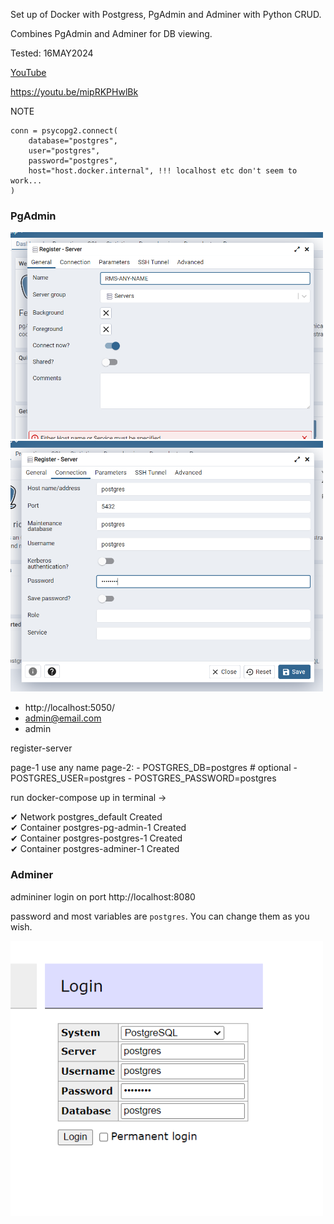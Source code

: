 Set up of Docker with Postgress, PgAdmin and Adminer with Python CRUD.

Combines PgAdmin and Adminer for DB viewing.

Tested: 16MAY2024

[YouTube](https://youtu.be/mipRKPHwlBkI)

https://youtu.be/mipRKPHwlBk

NOTE
```
conn = psycopg2.connect(
    database="postgres",
    user="postgres",
    password="postgres",
    host="host.docker.internal", !!! localhost etc don't seem to work...
)
```

### PgAdmin

<img src="./images/register-server-1.png"  width="500" >

<img src="./images/register-server-2.png"  width="500" >


<!-- ![PAGE](./images/register-server-1.png ) -->


- http://localhost:5050/
- admin@email.com
- admin

register-server

page-1 use any name
page-2:
      - POSTGRES_DB=postgres # optional
      - POSTGRES_USER=postgres
      - POSTGRES_PASSWORD=postgres

run docker-compose up in terminal ->

 ✔ Network postgres_default       Created                                                                                 
 ✔ Container postgres-pg-admin-1  Created                                                                                 
 ✔ Container postgres-postgres-1  Created                                                                                 
 ✔ Container postgres-adminer-1   Created     

### Adminer

admininer login on port http://localhost:8080

password and most variables are `postgres`. You can change them as you wish.

<img src="./images/adminer-login.png"  width="500" >
